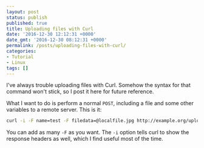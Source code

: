 ```yaml
---
layout: post
status: publish
published: true
title: Uploading files with Curl
date: '2016-12-30 12:12:31 +0000'
date_gmt: '2016-12-30 08:12:31 +0000'
permalink: /posts/uploading-files-with-curl/
categories:
- Tutorial
- Linux
tags: []
---
```

I've always trouble uploading files with Curl. Somehow the syntax for that command won't stick, so I post it here for future reference.

What I want to do is perform a normal `POST`, including a file and some other variables to a remote server. This is it:
```bash
curl -i -F name=test -F filedata=@localfile.jpg http://example.org/upload
```

You can add as many `-F` as you want. The `-i` option tells curl to show the response headers as well, which I find useful most of the time.
